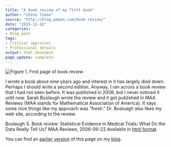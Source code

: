 ```yaml
---
title: "A book review of my first book"
author: "Steve Simon"
source: "http://blog.pmean.com/book-review/"
date: "2015-12-02"
categories:
- Blog post
tags:
- Critical appraisal
- Professional details
output: html_document
page_update: complete
---
```


![Figure 1. First page of book review](http://www.pmean.com/new-images/15/book-review01.png)

<div class="notes">

I wrote a book about nine years ago and interest in it has largely died down. Perhaps I should write a second edition. Anyway, I ran across a book review that I had not seen before. It was published in 2006, but I never noticed it until now. Sarah Boslaugh wrote the review and it got published in MAA Reviews (MAA stands for Mathematical Association of America). It says some nice things like my approach was "fresh." Dr. Bosluagh also likes my web site, according to the review.

Boslaugh S. Book review: Statistical Evidence in Medical Trials: What Do
the Data Really Tell Us? MAA Reviews, 2006-06-22.Available in [html format][bos1].

You can find an [earlier version][sim1] of this page on my [blog][sim2].

[sim1]: http://blog.pmean.com/book-review/
[sim2]: http://blog.pmean.com

[bos1]: http://www.maa.org/press/maa-reviews/statistical-evidence-in-medical-trials-what-do-the-data-really-tell-us

</div>
